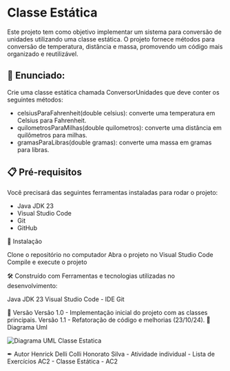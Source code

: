 # Classe Estática

Este projeto tem como objetivo implementar um sistema para conversão de unidades utilizando uma classe estática. O projeto fornece métodos para conversão de temperatura, distância e massa, promovendo um código mais organizado e reutilizável.

## 🚀 Enunciado:
Crie uma classe estática chamada ConversorUnidades que deve conter os seguintes métodos:

- celsiusParaFahrenheit(double celsius): converte uma temperatura em Celsius para Fahrenheit.
- quilometrosParaMilhas(double quilometros): converte uma distância em quilômetros para milhas.
- gramasParaLibras(double gramas): converte uma massa em gramas para libras.

## 📋 Pré-requisitos
Você precisará das seguintes ferramentas instaladas para rodar o projeto:

- Java JDK 23
- Visual Studio Code
- Git
- GitHub

🔧 Instalação

Clone o repositório no  computador
Abra o projeto no Visual Studio Code
Compile e execute o projeto

🛠 Construído com
Ferramentas e tecnologias utilizadas no desenvolvimento:

Java JDK 23 
Visual Studio Code - IDE 
Git

📌 Versão
Versão 1.0 - Implementação inicial do projeto com as classes principais.
Versão 1.1 - Refatoração de código e melhorias (23/10/24).
📌 Diagrama Uml

![Diagrama UML Classe Estatica](https://github.com/user-attachments/assets/f8c97a90-290c-44c5-b4f6-68018060d360)

✒ Autor
Henrick Delli Colli Honorato Silva - Atividade individual - Lista de Exercícios AC2 - Classe Estática - AC2


